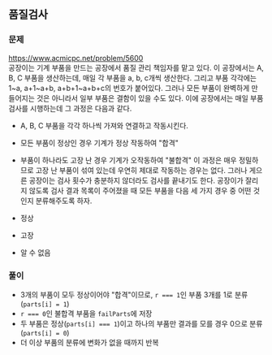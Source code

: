 ## 품질검사
### 문제
https://www.acmicpc.net/problem/5600  
공장이는 기계 부품을 만드는 공장에서 품질 관리 책임자를 맡고 있다. 이 공장에서는 A, B, C 부품을 생산하는데, 매일 각 부품을 a, b, c개씩 생산한다. 그리고 부품 각각에는 1~a, a+1~a+b, a+b+1~a+b+c의 번호가 붙어있다. 그러나 모든 부품이 완벽하게 만들어지는 것은 아니라서 일부 부품은 결함이 있을 수도 있다. 이에 공장에서는 매일 부품 검사를 시행하는데 그 과정은 다음과 같다.

- A, B, C 부품을 각각 하나씩 가져와 연결하고 작동시킨다.
- 모든 부품이 정상인 경우 기계가 정상 작동하여 "합격"
- 부품이 하나라도 고장 난 경우 기계가 오작동하여 "불합격"
이 과정은 매우 정밀하므로 고장 난 부품이 섞여 있는데 우연히 제대로 작동하는 경우는 없다. 그러나 게으른 공장이는 검사 횟수가 충분하지 않더라도 검사를 끝내기도 한다. 공장이가 잘리지 않도록 검사 결과 목록이 주어졌을 때 모든 부품을 다음 세 가지 경우 중 어떤 것인지 분류해주도록 하자.

- 정상
- 고장
- 알 수 없음

### 풀이
- 3개의 부품이 모두 정상이어야 "합격"이므로, ```r === 1```인 부품 3개를 1로 분류(```parts[i] = 1```)
- ```r === 0```인 불합격 부품을 ```failParts```에 저장
- 두 부품은 정상(```parts[i] === 1```)이고 하나의 부품만 결과를 모를 경우 0으로 분류(```parts[i] = 0```)
- 더 이상 부품의 분류에 변화가 없을 때까지 반복